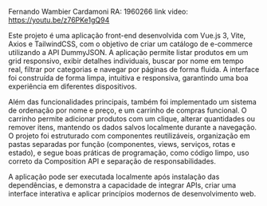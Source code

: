 Fernando Wambier Cardamoni RA: 1960266 
link video: https://youtu.be/z76PKe1gQ94


Este projeto é uma aplicação front-end desenvolvida com Vue.js 3, Vite, Axios e TailwindCSS, com o objetivo de criar um catálogo de e-commerce utilizando a API DummyJSON. A aplicação permite listar produtos em um grid responsivo, exibir detalhes individuais, buscar por nome em tempo real, filtrar por categorias e navegar por páginas de forma fluida. A interface foi construída de forma limpa, intuitiva e responsiva, garantindo uma boa experiência em diferentes dispositivos.

Além das funcionalidades principais, também foi implementado um sistema de ordenação por nome e preço, e um carrinho de compras funcional. O carrinho permite adicionar produtos com um clique, alterar quantidades ou remover itens, mantendo os dados salvos localmente durante a navegação. O projeto foi estruturado com componentes reutilizáveis, organização em pastas separadas por função (componentes, views, serviços, rotas e estado), e segue boas práticas de programação, como código limpo, uso correto da Composition API e separação de responsabilidades.

A aplicação pode ser executada localmente após instalação das dependências, e demonstra a capacidade de integrar APIs, criar uma interface interativa e aplicar princípios modernos de desenvolvimento web.
